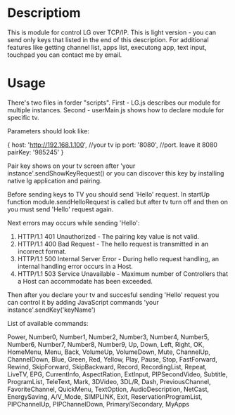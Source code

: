 Descriptiom
=============

This is module for control LG over TCP/IP. This is light version - you can send only keys that listed in the end of this description. For additional features like getting channel list, apps list, executong app, text input, touchpad you can contact me by email.


Usage
=============

There's two files in forder "scripts". First - LG.js describes our module for multiple instances. Second - userMain.js shows how to declare module for specific tv. 

Parameters should look like:

{
        host: 'http://192.168.1.100', //your tv ip
        port: '8080', //port. leave it 8080
        pairKey: '985245'
}

Pair key shows on your tv screen after 'your instance'.sendShowKeyRequest() or you can discover this key by installing native lg application and pairing. 

Before sending keys to TV you should send 'Hello' request. In startUp function module.sendHelloRequest is called but after tv turn off and then on you must send 'Hello' request again.

Next errors may occurs while sending 'Hello': 

1) HTTP/1.1 401 Unauthorized - The pairing key value is not valid.
2) HTTP/1.1 400 Bad Request - The hello request is transmitted in an incorrect format.
3) HTTP/1.1 500 Internal Server Error - During hello request handling, an internal handling error occurs in a Host.
4) HTTP/1.1 503 Service Unavailable - Maximum number of Controllers that a Host can accommodate has been exceeded.


Then after you declare your tv and succesful sending 'Hello' request you can control it by adding JavaScript commands 'your instance'.sendKey('keyName')

List of available commands:

Power,
Number0,
Number1,
Number2,
Number3,
Number4,
Number5,
Number6,
Number7,
Number8,
Number9,
Up,
Down,
Left,
Right,
OK,
HomeMenu,
Menu,
Back,
VolumeUp,
VolumeDown,
Mute,
ChannelUp,
ChannelDown,
Blue,
Green,
Red,
Yellow,
Play,
Pause,
Stop,
FastForward,
Rewind,
SkipForward,
SkipBackward,
Record,
RecordingList,
Repeat,
LiveTV,
EPG,
CurrentInfo,
AspectRation,
ExtInput,
PIPSecondVideo,
Subtitle,
ProgramList,
TeleText,
Mark,
3DVideo,
3DL/R,
Dash,
PreviousChannel,
FavoriteChannel,
QuickMenu,
TextOption,
AudioDescription,
NetCast,
EnergySaving,
A/V_Mode,
SIMPLINK,
Exit,
ReservationProgramList,
PIPChannelUp,
PIPChannelDown,
Primary/Secondary,
MyApps

